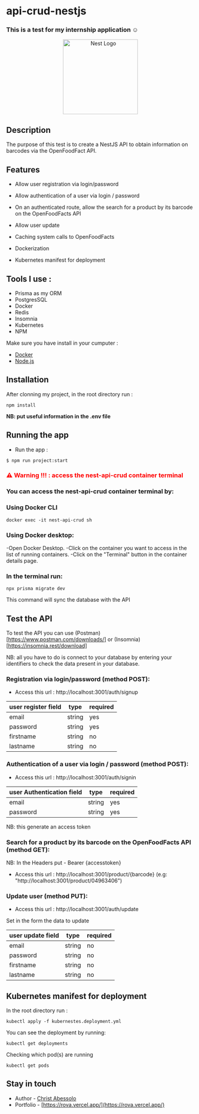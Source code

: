 # api-crud-nestjs

### This is a test for my internship application ☺️

<p align="center">
  <a href="http://nestjs.com/" target="blank"><img src="https://nestjs.com/img/logo-small.svg" width="200" alt="Nest Logo" /></a>
</p>

[circleci-image]: https://img.shields.io/circleci/build/github/nestjs/nest/master?token=abc123def456
[circleci-url]: https://circleci.com/gh/nestjs/nest

## Description

The purpose of this test is to create a NestJS API to obtain information on barcodes via the OpenFoodFact API.

## Features

- Allow user registration via login/password

- Allow authentication of a user via login / password

- On an authenticated route, allow the search for a product by its barcode on the OpenFoodFacts API

- Allow user update

- Caching system calls to OpenFoodFacts

- Dockerization

- Kubernetes manifest for deployment

## Tools I use :

- Prisma as my ORM
- PostgresSQL
- Docker
- Redis
- Insomnia
- Kubernetes
- NPM

Make sure you have install in your cumputer :

- [Docker](https://www.docker.com/products/docker-desktop/)
- [Node.js](https://nodejs.org/fr/download)

## Installation

After clonning my project, in the root directory run :

```
npm install
```

<b> NB: put useful information in the .env file </b>

## Running the app

- Run the app :

```
$ npm run project:start
```

<h3 style="color:red">⚠ Warning !!! : access the nest-api-crud container terminal </h3>

### You can access the <b>nest-api-crud</b> container terminal by:

### Using Docker CLI

```
docker exec -it nest-api-crud sh
```

### Using Docker desktop:

-Open Docker Desktop.
-Click on the container you want to access in the list of running containers.
-Click on the "Terminal" button in the container details page.

### In the terminal run:

```
npx prisma migrate dev
```

This command will sync the database with the API

## Test the API

To test the API you can use (Postman)[https://www.postman.com/downloads/] or (Insomnia)[https://insomnia.rest/download]

NB: all you have to do is connect to your database by entering your identifiers to check the data present in your database.

### Registration via login/password (method POST):

- Access this url : http://localhost:3001/auth/signup

| user register field | type   | required |
| ------------------- | ------ | -------- |
| email               | string | yes      |
| password            | string | yes      |
| firstname           | string | no       |
| lastname            | string | no       |

### Authentication of a user via login / password (method POST):

- Access this url : http://localhost:3001/auth/signin

| user Authentication field | type   | required |
| ------------------------- | ------ | -------- |
| email                     | string | yes      |
| password                  | string | yes      |

NB: this generate an access token

### Search for a product by its barcode on the OpenFoodFacts API (method GET):

NB: In the Headers put - Bearer {accesstoken}

- Access this url : http://localhost:3001/product/{barcode}
  (e.g: "http://localhost:3001/product/04963406")

### Update user (method PUT):

- Access this url : http://localhost:3001/auth/update

Set in the form the data to update

| user update field | type   | required |
| ----------------- | ------ | -------- |
| email             | string | no       |
| password          | string | no       |
| firstname         | string | no       |
| lastname          | string | no       |

## Kubernetes manifest for deployment

In the root directory run :

```
kubectl apply -f kubernestes.deployment.yml
```

You can see the deployment by running:

```
kubectl get deployments
```

Checking which pod(s) are running

```
kubectl get pods
```

## Stay in touch

- Author - [Christ Abessolo](https://rova.vercel.app/)
- Portfolio - [https://rova.vercel.app/](https://rova.vercel.app/)

```

```
